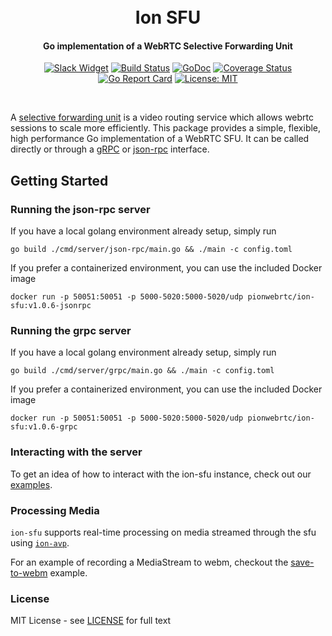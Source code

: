 <h1 align="center">
  <br>
  Ion SFU
  <br>
</h1>
<h4 align="center">Go implementation of a WebRTC Selective Forwarding Unit</h4>
<p align="center">
  <a href="https://pion.ly/slack"><img src="https://img.shields.io/badge/join-us%20on%20slack-gray.svg?longCache=true&logo=slack&colorB=brightgreen" alt="Slack Widget"></a>
  <a href="https://travis-ci.com/pion/ion-sfu"><img src="https://travis-ci.com/pion/ion-sfu.svg?branch=master" alt="Build Status"></a>
  <a href="https://pkg.go.dev/github.com/carrotsong/ion-sfu"><img src="https://godoc.org/github.com/carrotsong/ion-sfu?status.svg" alt="GoDoc"></a>
  <a href="https://codecov.io/gh/pion/ion-sfu"><img src="https://codecov.io/gh/pion/ion-sfu/branch/master/graph/badge.svg" alt="Coverage Status"></a>
  <a href="https://goreportcard.com/report/github.com/carrotsong/ion-sfu"><img src="https://goreportcard.com/badge/github.com/carrotsong/ion-sfu" alt="Go Report Card"></a>
  <a href="LICENSE"><img src="https://img.shields.io/badge/License-MIT-yellow.svg" alt="License: MIT"></a>
</p>
<br>

A [selective forwarding unit](https://webrtcglossary.com/sfu/) is a video routing service which allows webrtc sessions to scale more efficiently. This package provides a simple, flexible, high performance Go implementation of a WebRTC SFU. It can be called directly or through a [gRPC](cmd/server/grpc) or [json-rpc](cmd/server/json-rpc) interface.

## Getting Started

### Running the json-rpc server

If you have a local golang environment already setup, simply run

```
go build ./cmd/server/json-rpc/main.go && ./main -c config.toml
```

If you prefer a containerized environment, you can use the included Docker image

```
docker run -p 50051:50051 -p 5000-5020:5000-5020/udp pionwebrtc/ion-sfu:v1.0.6-jsonrpc
```

### Running the grpc server

If you have a local golang environment already setup, simply run

```
go build ./cmd/server/grpc/main.go && ./main -c config.toml
```

If you prefer a containerized environment, you can use the included Docker image

```
docker run -p 50051:50051 -p 5000-5020:5000-5020/udp pionwebrtc/ion-sfu:v1.0.6-grpc
```

### Interacting with the server

To get an idea of how to interact with the ion-sfu instance, check out our [examples](examples).

### Processing Media

`ion-sfu` supports real-time processing on media streamed through the sfu using [`ion-avp`](https://github.com/carrotsong/ion-avp).

For an example of recording a MediaStream to webm, checkout the [save-to-webm](https://github.com/carrotsong/ion-avp/tree/master/examples/save-to-webm) example.

### License

MIT License - see [LICENSE](LICENSE) for full text

